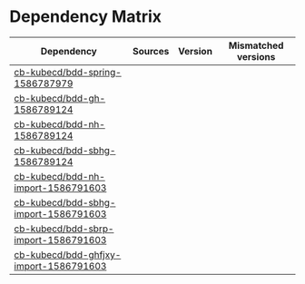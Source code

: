 # Dependency Matrix

Dependency | Sources | Version | Mismatched versions
---------- | ------- | ------- | -------------------
[cb-kubecd/bdd-spring-1586787979](https://github.com/cb-kubecd/bdd-spring-1586787979.git) |  | []() | 
[cb-kubecd/bdd-gh-1586789124](https://github.com/cb-kubecd/bdd-gh-1586789124.git) |  | []() | 
[cb-kubecd/bdd-nh-1586789124](https://github.com/cb-kubecd/bdd-nh-1586789124.git) |  | []() | 
[cb-kubecd/bdd-sbhg-1586789124](https://github.com/cb-kubecd/bdd-sbhg-1586789124.git) |  | []() | 
[cb-kubecd/bdd-nh-import-1586791603](https://github.com/cb-kubecd/bdd-nh-import-1586791603.git) |  | []() | 
[cb-kubecd/bdd-sbhg-import-1586791603](https://github.com/cb-kubecd/bdd-sbhg-import-1586791603.git) |  | []() | 
[cb-kubecd/bdd-sbrp-import-1586791603](https://github.com/cb-kubecd/bdd-sbrp-import-1586791603.git) |  | []() | 
[cb-kubecd/bdd-ghfjxy-import-1586791603](https://github.com/cb-kubecd/bdd-ghfjxy-import-1586791603.git) |  | []() | 
